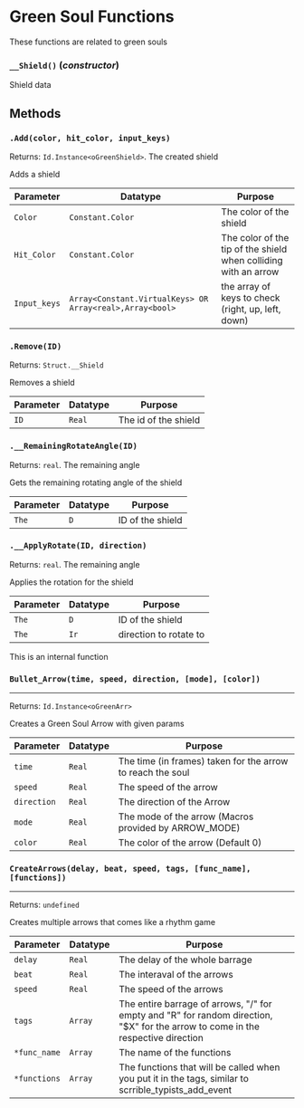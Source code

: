 # Green Soul Functions
These functions are related to green souls

### `__Shield()` (*constructor*)

Shield data

**Methods**
---
### `.Add(color, hit_color, input_keys)` 
Returns: `Id.Instance<oGreenShield>`. The created shield

Adds a shield

| Parameter | Datatype  | Purpose |
|-----------|-----------|---------|
|`Color` |`Constant.Color` |The color of the shield |
|`Hit_Color` |`Constant.Color` |The color of the tip of the shield when colliding with an arrow |
|`Input_keys` |`Array<Constant.VirtualKeys> OR Array<real>,Array<bool>` |the array of keys to check (right, up, left, down) |

### `.Remove(ID)` 
Returns: `Struct.__Shield`

Removes a shield

| Parameter | Datatype  | Purpose |
|-----------|-----------|---------|
|`ID` |`Real` |The id of the shield |

### `.__RemainingRotateAngle(ID)` 
Returns: `real`. The remaining angle

Gets the remaining rotating angle of the shield

| Parameter | Datatype  | Purpose |
|-----------|-----------|---------|
|`The` |`D` |ID of the shield |

### `.__ApplyRotate(ID, direction)` 
Returns: `real`. The remaining angle

Applies the rotation for the shield

| Parameter | Datatype  | Purpose |
|-----------|-----------|---------|
|`The` |`D` |ID of the shield |
|`The` |`Ir` |direction to rotate to |
This is an internal function

### `Bullet_Arrow(time, speed, direction, [mode], [color])`
---
 Returns: `Id.Instance<oGreenArr>`

Creates a Green Soul Arrow with given params

| Parameter | Datatype  | Purpose |
|-----------|-----------|---------|
|`time` |`Real` |The time (in frames) taken for the arrow to reach the soul |
|`speed` |`Real` |The speed of the arrow |
|`direction` |`Real` |The direction of the Arrow |
|`mode` |`Real` |The mode of the arrow (Macros provided by ARROW_MODE) |
|`color` |`Real` |The color of the arrow (Default 0) |

### `CreateArrows(delay, beat, speed, tags, [func_name], [functions])`
---
 Returns: `undefined`

Creates multiple arrows that comes like a rhythm game

| Parameter | Datatype  | Purpose |
|-----------|-----------|---------|
|`delay` |`Real` |The delay of the whole barrage |
|`beat` |`Real` |The interaval of the arrows |
|`speed` |`Real` |The speed of the arrows |
|`tags` |`Array` |The entire barrage of arrows, "/" for empty and "R" for random direction, "$X" for the arrow to come in the respective direction |
|`*func_name` |`Array` |The name of the functions |
|`*functions` |`Array` |The functions that will be called when you put it in the tags, similar to scrrible_typists_add_event |






















































